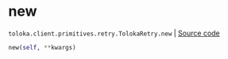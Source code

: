 # new
`toloka.client.primitives.retry.TolokaRetry.new` | [Source code](https://github.com/Toloka/toloka-kit/blob/v1.1.4/src/client/primitives/retry.py#L60)

```python
new(self, **kwargs)
```

